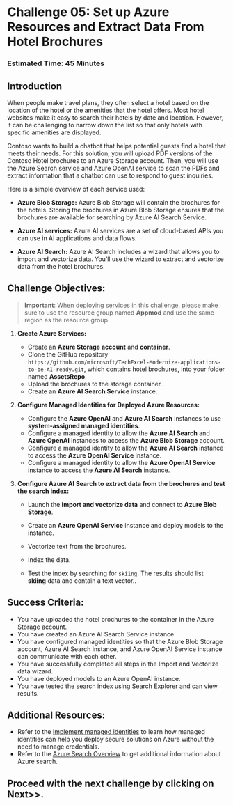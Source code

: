 # Challenge 05: Set up Azure Resources and Extract Data From Hotel Brochures
### Estimated Time: 45 Minutes
## Introduction
When people make travel plans, they often select a hotel based on the location of the hotel or the amenities that the hotel offers. Most hotel websites make it easy to search their hotels by date and location. However, it can be challenging to narrow down the list so that only hotels with specific amenities are displayed.

Contoso wants to build a chatbot that helps potential guests find a hotel that meets their needs. For this solution, you will upload PDF versions of the Contoso Hotel brochures to an Azure Storage account. Then, you will use the Azure Search service and Azure OpenAI service to scan the PDFs and extract information that a chatbot can use to respond to guest inquiries.

Here is a simple overview of each service used:

- **Azure Blob Storage:** Azure Blob Storage will contain the brochures for the hotels. Storing the brochures in Azure Blob Storage ensures that the brochures are available for searching by Azure AI Search Service.

- **Azure AI services:** Azure AI services are a set of cloud-based APIs you can use in AI applications and data flows.

- **Azure AI Search:** Azure AI Search includes a wizard that allows you to import and vectorize data. You’ll use the wizard to extract and vectorize data from the hotel brochures.

## Challenge Objectives:

> **Important**: When deploying services in this challenge, please make sure to use the resource group named **Appmod** and use the same region as the resource group.

1. **Create Azure Services:**

   - Create an **Azure Storage account** and **container**.
   - Clone the GitHub repository `https://github.com/microsoft/TechExcel-Modernize-applications-to-be-AI-ready.git`, which contains hotel brochures, into your folder named **AssetsRepo**.
   - Upload the brochures to the storage container.
   - Create an **Azure AI Search Service** instance.

1. **Configure Managed Identities for Deployed Azure Resources:**  

   - Configure the **Azure OpenAI** and **Azure AI Search** instances to use **system-assigned managed identities**.
   - Configure a managed identity to allow the **Azure AI Search** and **Azure OpenAI** instances to access the **Azure Blob Storage** account.
   - Configure a managed identity to allow the **Azure AI Search** instance to access the **Azure OpenAI Service** instance.
   - Configure a managed identity to allow the **Azure OpenAI Service** instance to access the **Azure AI Search** instance.

1. **Configure Azure AI Search to extract data from the brochures and test the search index:**

   - Launch the **import and vectorize data** and connect to **Azure Blob Storage**.
   - Create an **Azure OpenAI Service** instance and deploy models to the instance.
   - Vectorize text from the brochures.
   - Index the data.
   - Test the index by searching for `skiing`. The results should list **skiing** data and contain a text vector.. 

     <validation step="932c0914-39fe-4f3b-b876-6d0169c84b56" />   

## Success Criteria:

- You have uploaded the hotel brochures to the container in the Azure Storage account.
- You have created an Azure AI Search Service instance.
- You have configured managed identities so that the Azure Blob Storage account, Azure AI Search instance, and Azure OpenAI Service instance can communicate with each other.
- You have successfully completed all steps in the Import and Vectorize data wizard.
- You have deployed models to an Azure OpenAI instance.
- You have tested the search index using Search Explorer and can view results.

## Additional Resources:

- Refer to the [Implement managed identities](https://learn.microsoft.com/en-us/training/modules/implement-managed-identities/) to learn how managed identities can help you deploy secure solutions on Azure without the need to manage credentials.
- Refer to the [Azure Search Overview](https://learn.microsoft.com/en-us/azure/search/search-what-is-azure-search) to get additional information about Azure search.

## Proceed with the next challenge by clicking on **Next**>>.   
